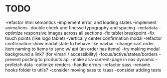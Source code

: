 # TODO

-refactor html semantics
-implement error, and loading states
-implement animations
-double check and finesse typography and spacing
-metadata
-optimize responsive images across all sections
-fix tablet breakpoint
-fix touch points (like logo tablet)
-vertically center confirmation modal
-refactor confirmation show modal state to behave like navbar
-change cart order item naming to items to sync w/ api (an order has items)
-try making modal background a link? (for vimari / accessibility)
-focus/active/states/borders
-prevent posting to products api
-make aria-current-page in nav dynamic
-prefetch data
-optimize renders
-handle errors
-refactor sass
-rename hooks folder to utils?
-consider moving sass to /sass
-consider adding tests
